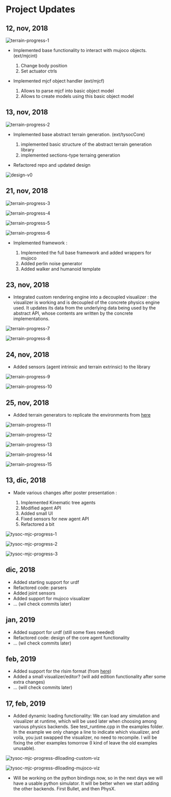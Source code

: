 
# Project Updates

## 12, nov, 2018

![terrain-progress-1](https://media.giphy.com/media/psnfTo2l32SxR9lb5h/giphy.gif)

* Implemented base functionality to interact with mujoco objects. (ext/mjcint)

    1. Change body position
    2. Set actuator ctrls

* Implemented mjcf object handler (ext/mjcf)

    1. Allows to parse mjcf into basic object model
    2. Allows to create models using this basic object model

## 13, nov, 2018

![terrain-progress-2](https://media.giphy.com/media/uiKS25QJOJnjWpoEHo/giphy.gif)

* Implemented base abstract terrain generation. (ext/tysocCore)

    1. implemented basic structure of the abstract terrain generation library
    2. implemented sections-type terraing generation

* Refactored repo and updated design

![design-v0](../_imgs/img_tysoc_design_v0.jpg)

## 21, nov, 2018

![terrain-progress-3](https://media.giphy.com/media/XHUj9S0F4GgVAmZW0p/giphy.gif)

![terrain-progress-4](https://media.giphy.com/media/3dgkXuLXHRIpdMTCZy/giphy.gif)

![terrain-progress-5](https://media.giphy.com/media/7vAgc1vznGDVvlpFMm/giphy.gif)

![terrain-progress-6](https://media.giphy.com/media/fwZ0REGoOVj57aJdWE/giphy.gif)

* Implemented framework :

    1. Implemented the full base framework and added wrappers for mujoco
    2. Added perlin noise generator
    3. Added walker and humanoid template

## 23, nov, 2018

* Integrated custom rendering engine into a decoupled visualizer : the visualizer is working and is decoupled of the concrete physics engine used. It updates its data from the underlying data being used by the abstract API, whose contents are written by the concrete implementations.

![terrain-progress-7](https://media.giphy.com/media/nnKODYDjpB8Vsj49sA/giphy.gif)

![terrain-progress-8](https://media.giphy.com/media/5h29BWEJxfI67e5ghS/giphy.gif)

## 24, nov, 2018

* Added sensors (agent intrinsic and terrain extrinsic) to the library

![terrain-progress-9](https://media.giphy.com/media/fMzywtksuU42jHWvNi/giphy.gif)

![terrain-progress-10](https://media.giphy.com/media/3gPDeNpim4gMvOnqQe/giphy.gif)

## 25, nov, 2018

* Added terrain generators to replicate the environments from [here](https://www.youtube.com/watch?v=hx_bgoTF7bs)

![terrain-progress-11](https://media.giphy.com/media/loG8Nf202bsfw8dJPO/giphy.gif)

![terrain-progress-12](https://media.giphy.com/media/Zvn0VIdbm52zf2SXkz/giphy.gif)

![terrain-progress-13](https://media.giphy.com/media/Bp5mbsdlZFbwsMIdaK/giphy.gif)

![terrain-progress-14](https://media.giphy.com/media/3rg0hDmYXKNnUZmUej/giphy.gif)

![terrain-progress-15](https://media.giphy.com/media/euGmWrsjhLgDPe6GmW/giphy.gif)

## 13, dic, 2018

* Made various changes after poster presentation :

    1. Implemented Kinematic tree agents
    2. Modified agent API
    3. Added small UI
    4. Fixed sensors for new agent API
    5. Refactored a bit

![tysoc-mjc-progress-1](https://media.giphy.com/media/ZcaynbjABz69Zyj9n9/giphy.gif)

![tysoc-mjc-progress-2](https://media.giphy.com/media/loMkXQHDRSeHC8s2dy/giphy.gif)

![tysoc-mjc-progress-3](https://media.giphy.com/media/9S1zriY4MMt8LjOoSq/giphy.gif)

## dic, 2018

* Added starting support for urdf
* Refactored code: parsers
* Added joint sensors
* Added support for mujoco visualizer
* ... (wil check commits later)

## jan, 2019

* Added support for urdf (still some fixes needed)
* Refactored code: design of the core agent functionality
* ... (wil check commits later)

## feb, 2019

* Added support for the rlsim format (from [here](https://github.com/UBCMOCCA/TerrainRLSim/tree/master/data/characters))
* Added a small visualizer/editor? (will add edition functionality after some extra changes)
* ... (will check commits later)

## 17, feb, 2019

* Added dynamic loading functionality: We can load any simulation and visualizer at runtime,
    which will be used later when choosing among various physics backends. See test_runtime.cpp 
    in the examples folder. In the example we only change a line to indicate which visualizer, and
    voila, you just swapped the visualizer, no need to recompile. I will be fixing the other examples
    tomorrow (I kind of leave the old examples unusable).

![tysoc-mjc-progress-dlloading-custom-viz](https://media.giphy.com/media/nmtB8f24YJmEXz3KU6/giphy.gif)

![tysoc-mjc-progress-dlloading-mujoco-viz](https://media.giphy.com/media/wq8M5dq2ly37c3uZE5/giphy.gif)

* Will be working on the python bindings now, so in the next days we will have a usable
  python simulator. It will be better when we start adding the other backends. First Bullet,
  and then PhysX.
